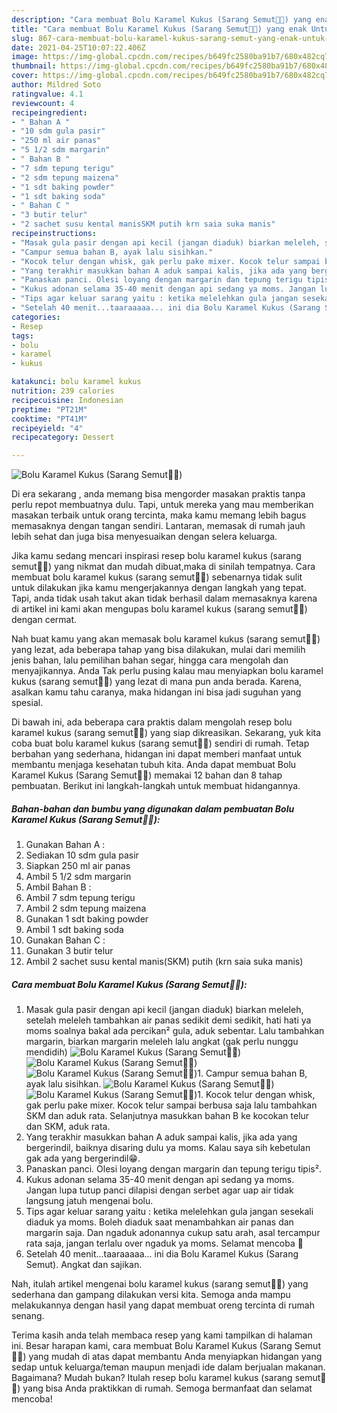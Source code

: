 ```yaml
---
description: "Cara membuat Bolu Karamel Kukus (Sarang Semut🍯🐜) yang enak Untuk Jualan"
title: "Cara membuat Bolu Karamel Kukus (Sarang Semut🍯🐜) yang enak Untuk Jualan"
slug: 867-cara-membuat-bolu-karamel-kukus-sarang-semut-yang-enak-untuk-jualan
date: 2021-04-25T10:07:22.406Z
image: https://img-global.cpcdn.com/recipes/b649fc2580ba91b7/680x482cq70/bolu-karamel-kukus-sarang-semut🍯🐜-foto-resep-utama.jpg
thumbnail: https://img-global.cpcdn.com/recipes/b649fc2580ba91b7/680x482cq70/bolu-karamel-kukus-sarang-semut🍯🐜-foto-resep-utama.jpg
cover: https://img-global.cpcdn.com/recipes/b649fc2580ba91b7/680x482cq70/bolu-karamel-kukus-sarang-semut🍯🐜-foto-resep-utama.jpg
author: Mildred Soto
ratingvalue: 4.1
reviewcount: 4
recipeingredient:
- " Bahan A "
- "10 sdm gula pasir"
- "250 ml air panas"
- "5 1/2 sdm margarin"
- " Bahan B "
- "7 sdm tepung terigu"
- "2 sdm tepung maizena"
- "1 sdt baking powder"
- "1 sdt baking soda"
- " Bahan C "
- "3 butir telur"
- "2 sachet susu kental manisSKM putih krn saia suka manis"
recipeinstructions:
- "Masak gula pasir dengan api kecil (jangan diaduk) biarkan meleleh, setelah meleleh tambahkan air panas sedikit demi sedikit, hati hati ya moms soalnya bakal ada percikan² gula, aduk sebentar. Lalu tambahkan margarin, biarkan margarin meleleh lalu angkat (gak perlu nunggu mendidih)"
- "Campur semua bahan B, ayak lalu sisihkan."
- "Kocok telur dengan whisk, gak perlu pake mixer. Kocok telur sampai berbusa saja lalu tambahkan SKM dan aduk rata. Selanjutnya masukkan bahan B ke kocokan telur dan SKM, aduk rata."
- "Yang terakhir masukkan bahan A aduk sampai kalis, jika ada yang bergerindil, baiknya disaring dulu ya moms. Kalau saya sih kebetulan gak ada yang bergerindil😁."
- "Panaskan panci. Olesi loyang dengan margarin dan tepung terigu tipis²."
- "Kukus adonan selama 35-40 menit dengan api sedang ya moms. Jangan lupa tutup panci dilapisi dengan serbet agar uap air tidak langsung jatuh mengenai bolu."
- "Tips agar keluar sarang yaitu : ketika melelehkan gula jangan sesekali diaduk ya moms. Boleh diaduk saat menambahkan air panas dan margarin saja. Dan ngaduk adonannya cukup satu arah, asal tercampur rata saja, jangan terlalu over ngaduk ya moms. Selamat mencoba 🙏"
- "Setelah 40 menit...taaraaaaa... ini dia Bolu Karamel Kukus (Sarang Semut). Angkat dan sajikan."
categories:
- Resep
tags:
- bolu
- karamel
- kukus

katakunci: bolu karamel kukus 
nutrition: 239 calories
recipecuisine: Indonesian
preptime: "PT21M"
cooktime: "PT41M"
recipeyield: "4"
recipecategory: Dessert

---
```



![Bolu Karamel Kukus (Sarang Semut🍯🐜)](https://img-global.cpcdn.com/recipes/b649fc2580ba91b7/680x482cq70/bolu-karamel-kukus-sarang-semut🍯🐜-foto-resep-utama.jpg)

Di era  sekarang , anda memang bisa mengorder masakan praktis tanpa perlu repot membuatnya dulu. Tapi, untuk mereka yang mau memberikan masakan terbaik untuk orang tercinta, maka kamu memang lebih bagus memasaknya dengan tangan sendiri. Lantaran, memasak di rumah jauh lebih sehat dan juga bisa menyesuaikan dengan selera keluarga.

Jika kamu sedang mencari inspirasi resep bolu karamel kukus (sarang semut🍯🐜) yang nikmat dan mudah dibuat,maka di sinilah tempatnya. Cara membuat bolu karamel kukus (sarang semut🍯🐜)  sebenarnya tidak sulit untuk dilakukan jika kamu mengerjakannya dengan langkah yang tepat. Tapi, anda tidak usah takut akan tidak berhasil dalam memasaknya 
karena di artikel ini kami akan mengupas bolu karamel kukus (sarang semut🍯🐜) dengan cermat.  



Nah buat kamu yang akan memasak bolu karamel kukus (sarang semut🍯🐜) yang lezat, ada beberapa tahap yang bisa dilakukan, mulai dari memilih jenis bahan, lalu pemilihan bahan segar, hingga cara mengolah dan menyajikannya. Anda Tak perlu pusing kalau mau menyiapkan bolu karamel kukus (sarang semut🍯🐜) yang lezat di mana pun anda berada. Karena, asalkan kamu  tahu caranya, maka hidangan ini bisa jadi suguhan yang spesial.

Di bawah ini, ada beberapa cara praktis  dalam mengolah resep bolu karamel kukus (sarang semut🍯🐜) yang siap dikreasikan. Sekarang, yuk kita coba buat bolu karamel kukus (sarang semut🍯🐜) sendiri di rumah. Tetap berbahan yang sederhana, hidangan ini dapat memberi manfaat untuk membantu menjaga kesehatan tubuh kita. Anda dapat membuat Bolu Karamel Kukus (Sarang Semut🍯🐜) memakai 12 bahan dan 8 tahap pembuatan. Berikut ini langkah-langkah untuk membuat hidangannya.

<!--inarticleads1-->

##### Bahan-bahan dan bumbu yang digunakan dalam pembuatan Bolu Karamel Kukus (Sarang Semut🍯🐜):

1. Gunakan  Bahan A :
1. Sediakan 10 sdm gula pasir
1. Siapkan 250 ml air panas
1. Ambil 5 1/2 sdm margarin
1. Ambil  Bahan B :
1. Ambil 7 sdm tepung terigu
1. Ambil 2 sdm tepung maizena
1. Gunakan 1 sdt baking powder
1. Ambil 1 sdt baking soda
1. Gunakan  Bahan C :
1. Gunakan 3 butir telur
1. Ambil 2 sachet susu kental manis(SKM) putih (krn saia suka manis)




<!--inarticleads2-->

##### Cara membuat Bolu Karamel Kukus (Sarang Semut🍯🐜):

1. Masak gula pasir dengan api kecil (jangan diaduk) biarkan meleleh, setelah meleleh tambahkan air panas sedikit demi sedikit, hati hati ya moms soalnya bakal ada percikan² gula, aduk sebentar. Lalu tambahkan margarin, biarkan margarin meleleh lalu angkat (gak perlu nunggu mendidih)
<img src="https://img-global.cpcdn.com/steps/0cb124327c8b104e/160x128cq70/bolu-karamel-kukus-sarang-semut🍯🐜-langkah-memasak-1-foto.jpg" alt="Bolu Karamel Kukus (Sarang Semut🍯🐜)"><img src="https://img-global.cpcdn.com/steps/a283aa86a383c5ea/160x128cq70/bolu-karamel-kukus-sarang-semut🍯🐜-langkah-memasak-1-foto.jpg" alt="Bolu Karamel Kukus (Sarang Semut🍯🐜)"><img src="https://img-global.cpcdn.com/steps/a87cbb96ea97f97a/160x128cq70/bolu-karamel-kukus-sarang-semut🍯🐜-langkah-memasak-1-foto.jpg" alt="Bolu Karamel Kukus (Sarang Semut🍯🐜)">1. Campur semua bahan B, ayak lalu sisihkan.
<img src="https://img-global.cpcdn.com/steps/b4e6af6afe6e5d56/160x128cq70/bolu-karamel-kukus-sarang-semut🍯🐜-langkah-memasak-2-foto.jpg" alt="Bolu Karamel Kukus (Sarang Semut🍯🐜)"><img src="https://img-global.cpcdn.com/steps/bcf8874c067e5d7b/160x128cq70/bolu-karamel-kukus-sarang-semut🍯🐜-langkah-memasak-2-foto.jpg" alt="Bolu Karamel Kukus (Sarang Semut🍯🐜)">1. Kocok telur dengan whisk, gak perlu pake mixer. Kocok telur sampai berbusa saja lalu tambahkan SKM dan aduk rata. Selanjutnya masukkan bahan B ke kocokan telur dan SKM, aduk rata.
1. Yang terakhir masukkan bahan A aduk sampai kalis, jika ada yang bergerindil, baiknya disaring dulu ya moms. Kalau saya sih kebetulan gak ada yang bergerindil😁.
1. Panaskan panci. Olesi loyang dengan margarin dan tepung terigu tipis².
1. Kukus adonan selama 35-40 menit dengan api sedang ya moms. Jangan lupa tutup panci dilapisi dengan serbet agar uap air tidak langsung jatuh mengenai bolu.
1. Tips agar keluar sarang yaitu : ketika melelehkan gula jangan sesekali diaduk ya moms. Boleh diaduk saat menambahkan air panas dan margarin saja. Dan ngaduk adonannya cukup satu arah, asal tercampur rata saja, jangan terlalu over ngaduk ya moms. Selamat mencoba 🙏
1. Setelah 40 menit...taaraaaaa... ini dia Bolu Karamel Kukus (Sarang Semut). Angkat dan sajikan.




Nah, itulah artikel mengenai  bolu karamel kukus (sarang semut🍯🐜)  yang sederhana dan gampang dilakukan versi kita. Semoga anda mampu melakukannya dengan hasil yang dapat membuat oreng tercinta di rumah senang. 

Terima kasih anda telah membaca resep yang kami tampilkan di halaman ini. Besar harapan kami, cara membuat  Bolu Karamel Kukus (Sarang Semut🍯🐜) yang mudah di atas dapat membantu Anda menyiapkan hidangan yang sedap untuk keluarga/teman maupun menjadi ide dalam berjualan makanan. Bagaimana? Mudah bukan? Itulah resep bolu karamel kukus (sarang semut🍯🐜) yang bisa Anda praktikkan di rumah. Semoga bermanfaat dan selamat mencoba!

